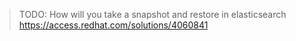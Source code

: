 > TODO: How will you take a snapshot and restore in elasticsearch
> https://access.redhat.com/solutions/4060841
> 